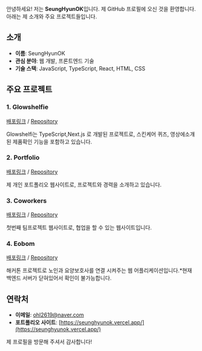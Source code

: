 안녕하세요! 저는 **SeungHyunOK**입니다. 제 GitHub 프로필에 오신 것을 환영합니다. 아래는 제 소개와 주요 프로젝트들입니다.

## 소개

- **이름**: SeungHyunOK
- **관심 분야**: 웹 개발, 프론트엔드 기술
- **기술 스택**: JavaScript, TypeScript, React, HTML, CSS

## 주요 프로젝트

### 1. Glowshelfie
<a href="https://glowshelfie.vercel.app/" target="_blank" rel="noreferrer">배포링크</a> /
<a href="https://github.com/SeungHyunOK/Glowshelfie" target="_blank" rel="noreferrer">Repository</a>

Glowshelfi는 TypeScript,Next.js 로 개발된 프로젝트로, 스킨케어 퀴즈, 영상에소걔된 제품확인 기능을 포함하고 있습니다. 

### 2. Portfolio
<a href="https://seunghyunok.vercel.app/" target="_blank" rel="noreferrer">배포링크</a> /
<a href="https://github.com/SeungHyunOK/SeungHyunOK" target="_blank" rel="noreferrer">Repository</a>

제 개인 포트폴리오 웹사이트로, 프로젝트와 경력을 소개하고 있습니다. 

### 3. Coworkers
<a href="https://coworkers-colla.netlify.app/" target="_blank" rel="noreferrer">배포링크</a> /
<a href="https://github.com/team-collabor/coworkers" target="_blank" rel="noreferrer">Repository</a>

첫번째 팀프로젝트 웹사이트로, 협업을 할 수 있는 웹사이트입니다.

### 4. Eobom
<a href="https://eobom-243e0.web.app/login/" target="_blank" rel="noreferrer">배포링크</a> /
<a href="https://github.com/SeungHyunOK/eobom" target="_blank" rel="noreferrer">Repository</a>

해커톤 프로젝트로 노인과 요양보호사를 연결 시켜주는 웹 어플리케이션입니다.*현재 백엔드 서버가 닫혀있어서 확인이 불가능합니다.


## 연락처

- **이메일**: [ohl2619@naver.com](mailto:ohl2619@naver.com)
- **포트폴리오 사이트**: [https://seunghyunok.vercel.app/](https://seunghyunok.vercel.app/)

제 프로필을 방문해 주셔서 감사합니다! 
